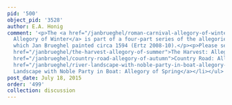 ```yaml
---
pid: '500'
object_pid: '3528'
author: E.A. Honig
comment: '<p>The <a href="/janbrueghel/roman-carnival-allegory-of-winter">Roman Carnival:
  Allegory of Winter</a> is part of a four-part series of the allegories of the seasons
  which Jan Brueghel painted circa 1594 (Ertz 2008-10).</p><p>Please see:</p><ul><li><a
  href="/janbrueghel/the-harvest-allegory-of-summer">The Harvest: Allegory of Summer</a></li><li><a
  href="/janbrueghel/country-road-allegory-of-autumn">Country Road: Allegory of Autumn</a></li><li><a
  href="/janbrueghel/river-landscape-with-noble-party-in-boat-allegory-of-spring">River
  Landscape with Noble Party in Boat: Allegory of Spring</a></li></ul>'
post_date: July 18, 2015
order: '499'
collection: discussion
---
```

